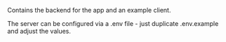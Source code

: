 Contains the backend for the app and an example client.

The server can be configured via a .env file - just duplicate .env.example and adjust the values.